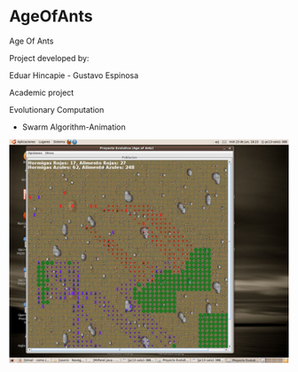# AgeOfAnts
Age Of Ants


Project developed by:

Eduar Hincapie - Gustavo Espinosa

Academic project

Evolutionary Computation
* Swarm Algorithm-Animation


![](https://github.com/gaea/AgeOfAnts/blob/master/doc/pruebas/Pantallazo-26.png)
